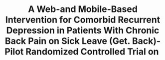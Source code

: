 --- 
abstract: '' 
authors: 
 - S Schlicker
 -  H Baumeister
 -  C Buntrock
 -  L Sander
 -  S Paganini
 -  J Lin
 -  ...
doi: '' 
featured: false 
publication: '*JMIR Mental Health*, 30' 
publication_short: '' 
publishDate: '2020-01-01' 
title: 'A Web-and Mobile-Based Intervention for Comorbid  Recurrent Depression in Patients With Chronic Back Pain on Sick Leave (Get. Back)- Pilot Randomized Controlled Trial on ' 
url_code: '' 
url_dataset: '' 
url_pdf: '' 
url_poster: '' 
url_project: '' 
url_slides: '' 
url_source: '' 
url_video: '' 
---